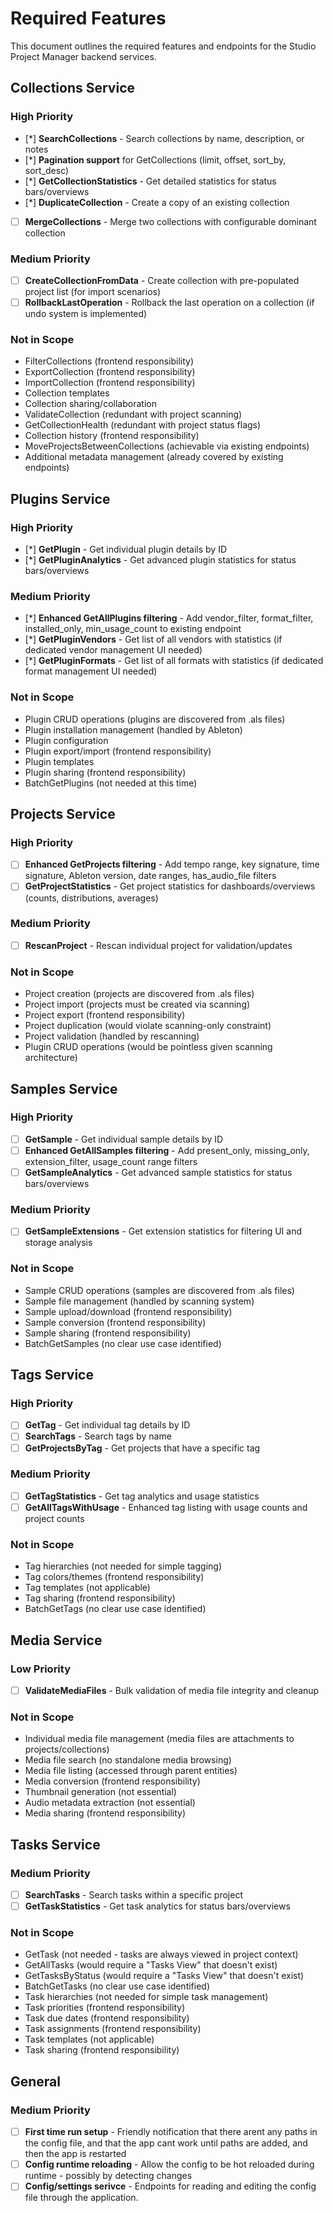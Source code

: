 # Required Features

This document outlines the required features and endpoints for the Studio Project Manager backend services.

## Collections Service

### High Priority
- [*] **SearchCollections** - Search collections by name, description, or notes
- [*] **Pagination support** for GetCollections (limit, offset, sort_by, sort_desc)
- [*] **GetCollectionStatistics** - Get detailed statistics for status bars/overviews
- [*] **DuplicateCollection** - Create a copy of an existing collection
- [ ] **MergeCollections** - Merge two collections with configurable dominant collection

### Medium Priority
- [ ] **CreateCollectionFromData** - Create collection with pre-populated project list (for import scenarios)
- [ ] **RollbackLastOperation** - Rollback the last operation on a collection (if undo system is implemented)

### Not in Scope
- FilterCollections (frontend responsibility)
- ExportCollection (frontend responsibility)
- ImportCollection (frontend responsibility)
- Collection templates
- Collection sharing/collaboration
- ValidateCollection (redundant with project scanning)
- GetCollectionHealth (redundant with project status flags)
- Collection history (frontend responsibility)
- MoveProjectsBetweenCollections (achievable via existing endpoints)
- Additional metadata management (already covered by existing endpoints)

## Plugins Service

### High Priority
- [*] **GetPlugin** - Get individual plugin details by ID
- [*] **GetPluginAnalytics** - Get advanced plugin statistics for status bars/overviews

### Medium Priority
- [*] **Enhanced GetAllPlugins filtering** - Add vendor_filter, format_filter, installed_only, min_usage_count to existing endpoint
- [*] **GetPluginVendors** - Get list of all vendors with statistics (if dedicated vendor management UI needed)
- [*] **GetPluginFormats** - Get list of all formats with statistics (if dedicated format management UI needed)

### Not in Scope
- Plugin CRUD operations (plugins are discovered from .als files)
- Plugin installation management (handled by Ableton)
- Plugin configuration
- Plugin export/import (frontend responsibility)
- Plugin templates
- Plugin sharing (frontend responsibility)
- BatchGetPlugins (not needed at this time)

## Projects Service

### High Priority
- [ ] **Enhanced GetProjects filtering** - Add tempo range, key signature, time signature, Ableton version, date ranges, has_audio_file filters
- [ ] **GetProjectStatistics** - Get project statistics for dashboards/overviews (counts, distributions, averages)

### Medium Priority
- [ ] **RescanProject** - Rescan individual project for validation/updates

### Not in Scope
- Project creation (projects are discovered from .als files)
- Project import (projects must be created via scanning)
- Project export (frontend responsibility)
- Project duplication (would violate scanning-only constraint)
- Project validation (handled by rescanning)
- Plugin CRUD operations (would be pointless given scanning architecture)

## Samples Service

### High Priority
- [ ] **GetSample** - Get individual sample details by ID
- [ ] **Enhanced GetAllSamples filtering** - Add present_only, missing_only, extension_filter, usage_count range filters
- [ ] **GetSampleAnalytics** - Get advanced sample statistics for status bars/overviews

### Medium Priority
- [ ] **GetSampleExtensions** - Get extension statistics for filtering UI and storage analysis

### Not in Scope
- Sample CRUD operations (samples are discovered from .als files)
- Sample file management (handled by scanning system)
- Sample upload/download (frontend responsibility)
- Sample conversion (frontend responsibility)
- Sample sharing (frontend responsibility)
- BatchGetSamples (no clear use case identified)

## Tags Service

### High Priority
- [ ] **GetTag** - Get individual tag details by ID
- [ ] **SearchTags** - Search tags by name
- [ ] **GetProjectsByTag** - Get projects that have a specific tag

### Medium Priority
- [ ] **GetTagStatistics** - Get tag analytics and usage statistics
- [ ] **GetAllTagsWithUsage** - Enhanced tag listing with usage counts and project counts

### Not in Scope
- Tag hierarchies (not needed for simple tagging)
- Tag colors/themes (frontend responsibility)
- Tag templates (not applicable)
- Tag sharing (frontend responsibility)
- BatchGetTags (no clear use case identified)

## Media Service

### Low Priority
- [ ] **ValidateMediaFiles** - Bulk validation of media file integrity and cleanup

### Not in Scope
- Individual media file management (media files are attachments to projects/collections)
- Media file search (no standalone media browsing)
- Media file listing (accessed through parent entities)
- Media conversion (frontend responsibility)
- Thumbnail generation (not essential)
- Audio metadata extraction (not essential)
- Media sharing (frontend responsibility)

## Tasks Service

### Medium Priority
- [ ] **SearchTasks** - Search tasks within a specific project
- [ ] **GetTaskStatistics** - Get task analytics for status bars/overviews

### Not in Scope
- GetTask (not needed - tasks are always viewed in project context)
- GetAllTasks (would require a "Tasks View" that doesn't exist)
- GetTasksByStatus (would require a "Tasks View" that doesn't exist)
- BatchGetTasks (no clear use case identified)
- Task hierarchies (not needed for simple task management)
- Task priorities (frontend responsibility)
- Task due dates (frontend responsibility)
- Task assignments (frontend responsibility)
- Task templates (not applicable)
- Task sharing (frontend responsibility)

## General

### Medium Priority
- [ ] **First time run setup** - Friendly notification that there arent any paths in the config file, and that the app cant work until paths are added, and then the app is restarted
- [ ] **Config runtime reloading** - Allow the config to be hot reloaded during runtime - possibly by detecting changes
- [ ] **Config/settings serivce** - Endpoints for reading and editing the config file through the application.